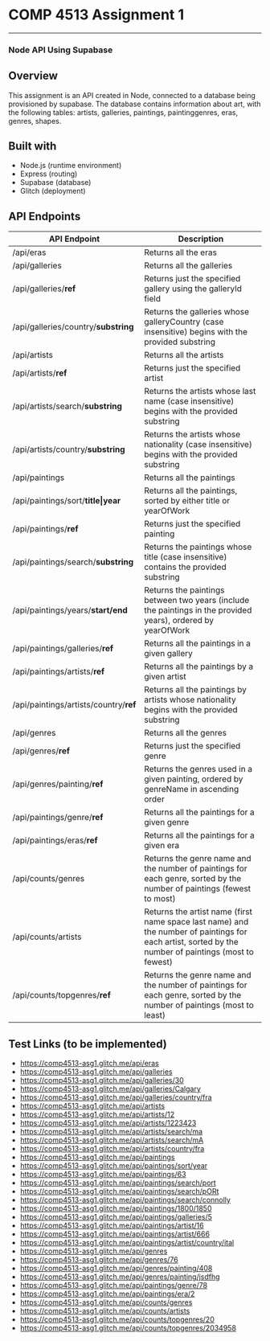 # COMP 4513 Assignment 1

---

### Node API Using Supabase

## Overview

This assignment is an API created in Node, connected to a database being provisioned by supabase. The database contains information about art, with the following tables: artists, galleries, paintings, paintinggenres, eras, genres, shapes.

## Built with

- Node.js (runtime environment)
- Express (routing)
- Supabase (database)
- Glitch (deployment)

## API Endpoints

| API Endpoint                           | Description                                                                                                                                          |
| -------------------------------------- | ---------------------------------------------------------------------------------------------------------------------------------------------------- |
| /api/eras                              | Returns all the eras                                                                                                                                 |
| /api/galleries                         | Returns all the galleries                                                                                                                            |
| /api/galleries/**ref**                 | Returns just the specified gallery using the galleryId field                                                                                         |
| /api/galleries/country/**substring**   | Returns the galleries whose galleryCountry (case insensitive) begins with the provided substring                                                     |
| /api/artists                           | Returns all the artists                                                                                                                              |
| /api/artists/**ref**                   | Returns just the specified artist                                                                                                                    |
| /api/artists/search/**substring**      | Returns the artists whose last name (case insensitive) begins with the provided substring                                                            |
| /api/artists/country/**substring**     | Returns the artists whose nationality (case insensitive) begins with the provided substring                                                          |
| /api/paintings                         | Returns all the paintings                                                                                                                            |
| /api/paintings/sort/**title\|year**    | Returns all the paintings, sorted by either title or yearOfWork                                                                                      |
| /api/paintings/**ref**                 | Returns just the specified painting                                                                                                                  |
| /api/paintings/search/**substring**    | Returns the paintings whose title (case insensitive) contains the provided substring                                                                 |
| /api/paintings/years/**start/end**     | Returns the paintings between two years (include the paintings in the provided years), ordered by yearOfWork                                         |
| /api/paintings/galleries/**ref**       | Returns all the paintings in a given gallery                                                                                                         |
| /api/paintings/artists/**ref**         | Returns all the paintings by a given artist                                                                                                          |
| /api/paintings/artists/country/**ref** | Returns all the paintings by artists whose nationality begins with the provided substring                                                            |
| /api/genres                            | Returns all the genres                                                                                                                               |
| /api/genres/**ref**                    | Returns just the specified genre                                                                                                                     |
| /api/genres/painting/**ref**           | Returns the genres used in a given painting, ordered by genreName in ascending order                                                                 |
| /api/paintings/genre/**ref**           | Returns all the paintings for a given genre                                                                                                          |
| /api/paintings/eras/**ref**            | Returns all the paintings for a given era                                                                                                            |
| /api/counts/genres                     | Returns the genre name and the number of paintings for each genre, sorted by the number of paintings (fewest to most)                                |
| /api/counts/artists                    | Returns the artist name (first name space last name) and the number of paintings for each artist, sorted by the number of paintings (most to fewest) |
| /api/counts/topgenres/**ref**          | Returns the genre name and the number of paintings for each genre, sorted by the number of paintings (most to least)                                 |

## Test Links (to be implemented)

- https://comp4513-asg1.glitch.me/api/eras
- https://comp4513-asg1.glitch.me/api/galleries
- https://comp4513-asg1.glitch.me/api/galleries/30
- https://comp4513-asg1.glitch.me/api/galleries/Calgary
- https://comp4513-asg1.glitch.me/api/galleries/country/fra
- https://comp4513-asg1.glitch.me/api/artists
- https://comp4513-asg1.glitch.me/api/artists/12
- https://comp4513-asg1.glitch.me/api/artists/1223423
- https://comp4513-asg1.glitch.me/api/artists/search/ma
- https://comp4513-asg1.glitch.me/api/artists/search/mA
- https://comp4513-asg1.glitch.me/api/artists/country/fra
- https://comp4513-asg1.glitch.me/api/paintings
- https://comp4513-asg1.glitch.me/api/paintings/sort/year
- https://comp4513-asg1.glitch.me/api/paintings/63
- https://comp4513-asg1.glitch.me/api/paintings/search/port
- https://comp4513-asg1.glitch.me/api/paintings/search/pORt
- https://comp4513-asg1.glitch.me/api/paintings/search/connolly
- https://comp4513-asg1.glitch.me/api/paintings/1800/1850
- https://comp4513-asg1.glitch.me/api/paintings/galleries/5
- https://comp4513-asg1.glitch.me/api/paintings/artist/16
- https://comp4513-asg1.glitch.me/api/paintings/artist/666
- https://comp4513-asg1.glitch.me/api/paintings/artist/country/ital
- https://comp4513-asg1.glitch.me/api/genres
- https://comp4513-asg1.glitch.me/api/genres/76
- https://comp4513-asg1.glitch.me/api/genres/painting/408
- https://comp4513-asg1.glitch.me/api/genres/painting/jsdfhg
- https://comp4513-asg1.glitch.me/api/paintings/genre/78
- https://comp4513-asg1.glitch.me/api/paintings/era/2
- https://comp4513-asg1.glitch.me/api/counts/genres
- https://comp4513-asg1.glitch.me/api/counts/artists
- https://comp4513-asg1.glitch.me/api/counts/topgenres/20
- https://comp4513-asg1.glitch.me/api/counts/topgenres/2034958
